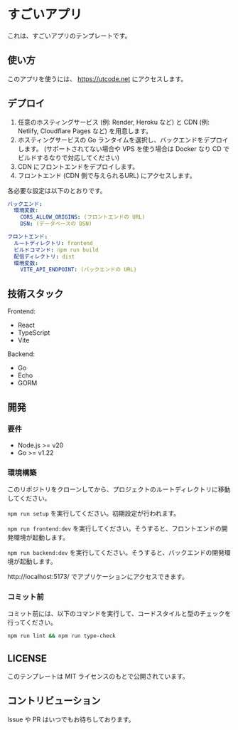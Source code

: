 # すごいアプリ

これは、すごいアプリのテンプレートです。

## 使い方

このアプリを使うには、 <https://utcode.net> にアクセスします。

## デプロイ

1. 任意のホスティングサービス (例: Render, Heroku など) と CDN (例: Netlify,
   Cloudflare Pages など) を用意します。
2. ホスティングサービスの Go ランタイムを選択し、バックエンドをデプロイします。
   (サポートされてない場合や VPS を使う場合は Docker なり CD
   でビルドするなりで対応してください)
3. CDN にフロントエンドをデプロイします。
4. フロントエンド (CDN 側で与えられるURL) にアクセスします。

各必要な設定は以下のとおりです。

```yml
バックエンド:
  環境変数:
    CORS_ALLOW_ORIGINS: (フロントエンドの URL)
    DSN: (データベースの DSN)

フロントエンド:
  ルートディレクトリ: frontend
  ビルドコマンド: npm run build
  配信ディレクトリ: dist
  環境変数:
    VITE_API_ENDPOINT: (バックエンドの URL)
```

## 技術スタック

Frontend:

- React
- TypeScript
- Vite

Backend:

- Go
- Echo
- GORM

## 開発

### 要件

- Node.js >= v20
- Go >= v1.22

### 環境構築

このリポジトリをクローンしてから、プロジェクトのルートディレクトリに移動してください。

`npm run setup` を実行してください。初期設定が行われます。

`npm run frontend:dev`
を実行してください。そうすると、フロントエンドの開発環境が起動します。

`npm run backend:dev`
を実行してください。そうすると、バックエンドの開発環境が起動します。

http://localhost:5173/ でアプリケーションにアクセスできます。

### コミット前

コミット前には、以下のコマンドを実行して、コードスタイルと型のチェックを行ってください。

```sh
npm run lint && npm run type-check
```

## LICENSE

このテンプレートは MIT ライセンスのもとで公開されています。

## コントリビューション

Issue や PR はいつでもお待ちしております。
